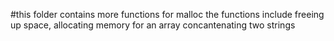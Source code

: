 #this folder contains more functions for malloc
the functions include freeing up space, 
allocating memory for an array
concantenating two strings
